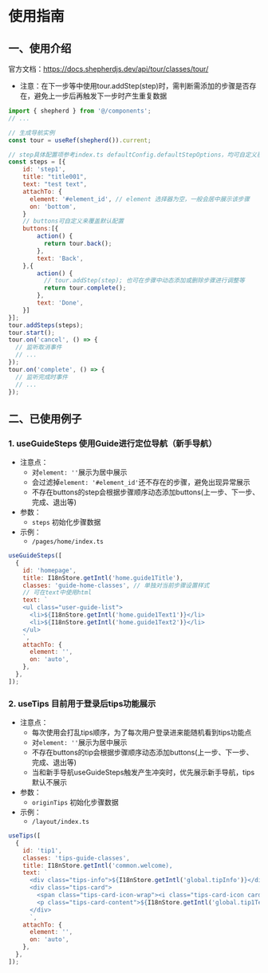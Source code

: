 # 使用指南

## 一、使用介绍

官方文档：https://docs.shepherdjs.dev/api/tour/classes/tour/

- 注意：在下一步等中使用tour.addStep(step)时，需判断需添加的步骤是否存在，避免上一步后再触发下一步时产生重复数据

```javascript
import { shepherd } from '@/components';
// ...

// 生成导航实例
const tour = useRef(shepherd()).current;

// step具体配置项参考index.ts defaultConfig.defaultStepOptions，均可自定义覆盖默认配置
const steps = [{
    id: 'step1',
    title: "title001",
    text: "test text",
    attachTo: {
      element: '#element_id', // element 选择器为空，一般会居中展示该步骤
      on: 'bottom',
    }
    // buttons可自定义来覆盖默认配置
    buttons:[{
        action() {
          return tour.back();
        },
        text: 'Back',
    },{
        action() {
          // tour.addStep(step); 也可在步骤中动态添加或删除步骤进行调整等
          return tour.complete();
        },
        text: 'Done',
    }]
}];
tour.addSteps(steps);
tour.start();
tour.on('cancel', () => {
  // 监听取消事件
  // ...
});
tour.on('complete', () => {
  // 监听完成时事件
  // ...
});
```

## 二、已使用例子

### 1. useGuideSteps 使用Guide进行定位导航（新手导航）

- 注意点：
  - 对`element: ''`展示为居中展示
  - 会过滤掉`element: '#element_id'`还不存在的步骤，避免出现异常展示
  - 不存在buttons的step会根据步骤顺序动态添加buttons(上一步、下一步、完成、退出等)
- 参数：
  - `steps` 初始化步骤数据
- 示例：
  - `/pages/home/index.ts`

```javascript
useGuideSteps([
  {
    id: 'homepage',
    title: I18nStore.getIntl('home.guide1Title'),
    classes: 'guide-home-classes', // 单独对当前步骤设置样式
    // 可在text中使用html
    text: `
    <ul class="user-guide-list">
      <li>${I18nStore.getIntl('home.guide1Text1')}</li>
      <li>${I18nStore.getIntl('home.guide1Text2')}</li>
    </ul>
    `,
    attachTo: {
      element: '',
      on: 'auto',
    },
  },
]);
```

### 2. useTips 目前用于登录后tips功能展示

- 注意点：
  - 每次使用会打乱tips顺序，为了每次用户登录进来能随机看到tips功能点
  - 对`element: ''`展示为居中展示
  - 不存在buttons的tip会根据步骤顺序动态添加buttons(上一步、下一步、完成、退出等)
  - 当和新手导航useGuideSteps触发产生冲突时，优先展示新手导航，tips默认不展示
- 参数：
  - `originTips` 初始化步骤数据
- 示例：
  - `/layout/index.ts`

```javascript
useTips([
  {
    id: 'tip1',
    classes: 'tips-guide-classes',
    title: I18nStore.getIntl('common.welcome),
    text: `
      <div class="tips-info">${I18nStore.getIntl('global.tipInfo')}</div>
      <div class="tips-card">
        <span class="tips-card-icon-wrap"><i class="tips-card-icon card-icon-1"></i></span>
        <p class="tips-card-content">${I18nStore.getIntl('global.tip1Text1')}</p>
      </div>
      `,
    attachTo: {
      element: '',
      on: 'auto',
    },
  },
]);
```
